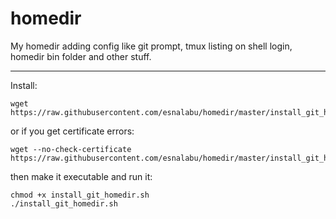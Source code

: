 homedir
=======

My homedir adding config like git prompt, tmux listing on shell login, homedir bin folder and other stuff.

-----
Install:

```
wget https://raw.githubusercontent.com/esnalabu/homedir/master/install_git_homedir.sh
```
or if you get certificate errors:

```
wget --no-check-certificate https://raw.githubusercontent.com/esnalabu/homedir/master/install_git_homedir.sh
```

then make it executable and run it:

```
chmod +x install_git_homedir.sh
./install_git_homedir.sh
```
